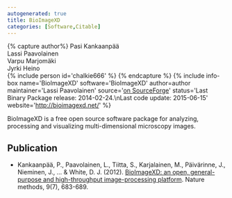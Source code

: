 ```yaml
---
autogenerated: true
title: BioImageXD
categories: [Software,Citable]
---
```



{% capture author%}
Pasi Kankaanpää  
Lassi Paavolainen  
Varpu Marjomäki  
Jyrki Heino  
{% include person id='chalkie666' %}
{% endcapture %}
{% include info-box name='BioImageXD'
software='BioImageXD'
author=author maintainer='Lassi Paavolainen'
source='[on SourceForge](http://svn.code.sf.net/p/bioimagexd/code/bioimagexd/)'
status='Last Binary Package release: 2014-02-24.\nLast code update: 2015-06-15'
website='http://bioimagexd.net/'
%}

BioImageXD is a free open source software package for analyzing, processing and visualizing multi-dimensional microscopy images.

## Publication

-   Kankaanpää, P., Paavolainen, L., Tiitta, S., Karjalainen, M., Päivärinne, J., Nieminen, J., ... & White, D. J. (2012). [BioImageXD: an open, general-purpose and high-throughput image-processing platform](http://www.nature.com/nmeth/journal/v9/n7/full/nmeth.2047.html%3FWT.ec_id%3DNMETH-201207). Nature methods, 9(7), 683-689.

 
